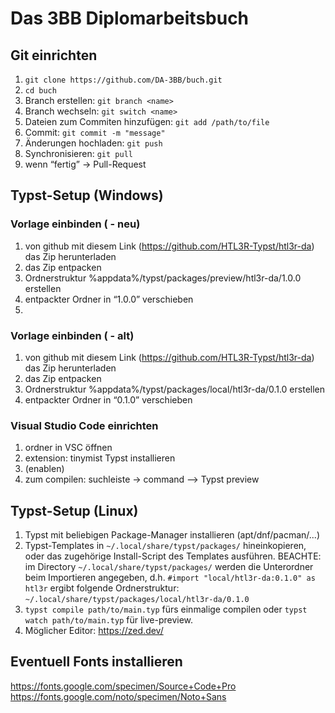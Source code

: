 # Das 3BB Diplomarbeitsbuch

## Git einrichten

1. `git clone https://github.com/DA-3BB/buch.git`
2. `cd buch`
3. Branch erstellen: `git branch <name>`
4. Branch wechseln: `git switch <name>`
5. Dateien zum Commiten hinzufügen: `git add /path/to/file`
4. Commit: `git commit -m "message"`
5. Änderungen hochladen: `git push`
6. Synchronisieren: `git pull`
8. wenn “fertig” -> Pull-Request

## Typst-Setup (Windows)

### Vorlage einbinden ( - neu)
1. von github mit diesem Link (https://github.com/HTL3R-Typst/htl3r-da) das Zip herunterladen
2. das Zip entpacken
3. Ordnerstruktur %appdata%/typst/packages/preview/htl3r-da/1.0.0 erstellen
4. entpackter Ordner in “1.0.0” verschieben
5. 
### Vorlage einbinden ( - alt)
1. von github mit diesem Link (https://github.com/HTL3R-Typst/htl3r-da) das Zip herunterladen
2. das Zip entpacken
3. Ordnerstruktur %appdata%/typst/packages/local/htl3r-da/0.1.0 erstellen
4. entpackter Ordner in “0.1.0” verschieben

### Visual Studio Code einrichten
1. ordner in VSC öffnen
2. extension: tinymist Typst installieren
3. (enablen)
4. zum compilen: suchleiste → command —> Typst preview

## Typst-Setup (Linux)

1. Typst mit beliebigen Package-Manager installieren (apt/dnf/pacman/...)
2. Typst-Templates in `~/.local/share/typst/packages/` hineinkopieren, oder das zugehörige Install-Script des Templates ausführen. BEACHTE: im Directory `~/.local/share/typst/packages/` werden die Unterordner beim Importieren angegeben, d.h. `#import "local/htl3r-da:0.1.0" as htl3r` ergibt folgende Ordnerstruktur: `~/.local/share/typst/packages/local/htl3r-da/0.1.0`
3. `typst compile path/to/main.typ` fürs einmalige compilen oder `typst watch path/to/main.typ` für live-preview.
4. Möglicher Editor: https://zed.dev/

## Eventuell Fonts installieren
https://fonts.google.com/specimen/Source+Code+Pro  
https://fonts.google.com/noto/specimen/Noto+Sans  
